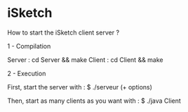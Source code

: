 iSketch
=======

How to start the iSketch client server ?

1 - Compilation

Server : cd Server && make
Client : cd Client && make

2 - Execution
 
First, start the server with :
$ ./serveur (+ options)

Then, start as many clients as you want with :
$ ./java Client